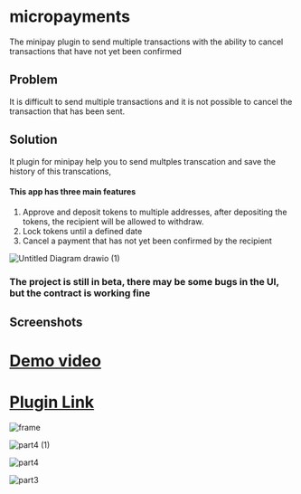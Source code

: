 # micropayments
The minipay plugin to send multiple transactions with the ability to cancel transactions that have not yet been confirmed

## Problem
It is difficult to send multiple transactions and it is not possible to cancel the transaction that has been sent.
## Solution
It plugin for minipay help you to send multples transcation and save the history of this transcations, 
#### This app has three main features
1. Approve and deposit tokens to multiple addresses, after depositing the tokens, the recipient will be allowed to withdraw.
2. Lock tokens until a defined date
3. Cancel a payment that has not yet been confirmed by the recipient

![Untitled Diagram drawio (1)](https://github.com/lucasespinosa28/micropayments/assets/52639395/6f0f03b7-e05c-42c3-a67d-7de3e09345db)


### The project is still in beta, there may be some bugs in the UI, but the contract is working fine



## Screenshots 
# [Demo video](https://www.youtube.com/watch?v=0BieVbRgN9k)
# [Plugin Link](https://micropayments-lucasespinosa28.vercel.app?_vercel_share=crOAzY08ysEhSJE1Myf9EuyLfmLdjO78)
![frame](https://github.com/lucasespinosa28/micropayments/assets/52639395/f082feaa-319b-4bd3-a099-efe7939e9c2c)

 





![part4 (1)](https://github.com/lucasespinosa28/microinvoice/assets/52639395/06047baf-32c8-4cc8-ac49-baa2768e11c5)

![part4](https://github.com/lucasespinosa28/microinvoice/assets/52639395/6d2fa48b-0a7f-442a-a9d0-0447f4b5247b)

![part3](https://github.com/lucasespinosa28/microinvoice/assets/52639395/bf2a811c-23cc-40bd-8734-23558b3f05d7)
